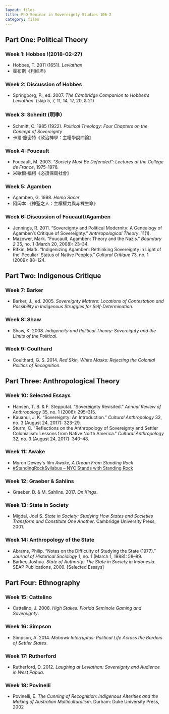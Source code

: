 ```yaml
---
layout: files
title: PhD Seminar in Sovereignty Studies 106-2
category: files
---
```


## Part One: Political Theory

### Week 1: Hobbes !(2018-02-27) 
*  Hobbes, T. 2011 (1651). *Leviathan* 
*  霍布斯《利維坦》 

### Week 2: Discussion of Hobbes
*  Springborg, P., ed. 2007. *The Cambridge Companion to Hobbes’s Leviathan*. (skip 5, 7, 11, 14, 17, 20, & 21)

### Week 3: Schmitt (明季）
*  Schmitt, C. 1985 (1922). *Political Theology: Four Chapters on the Concept of Sovereignty*
*   卡爾·施密特《政治神學：主權學說四論》

### Week 4: Foucault  
*  Foucault, M. 2003.  *“Society Must Be Defended”: Lectures at the Collège de France*, 1975-1976. 
*   米歇爾‧福柯《必須保衛社會》    

### Week 5: Agamben
*   Agamben, G. 1998. *Homo Sacer*
*   阿岡本 《神聖之人：主權權力與赤裸生命》

### Week 6: Discussion of Foucault/Agamben
*  Jennings, R. 2011. “Sovereignty and Political Modernity: A Genealogy of Agamben’s Critique of Sovereignty.” *Anthropological Theory*. 11(1).
*  Mazower, Mark. “Foucault, Agamben: Theory and the Nazis.” *Boundary 2* 35, no. 1 (March 20, 2008): 23–34.
*  Rifkin, Mark. “Indigenizing Agamben: Rethinking Sovereignty in Light of the‘ Peculiar’ Status of Native Peoples.” *Cultural Critique* 73, no. 1 (2009): 88–124.

## Part Two: Indigenous Critique

### Week 7: Barker 
*   Barker, J., ed. 2005. *Sovereignty Matters: Locations of Contestation and Possibility in Indigenous Struggles for Self-Determination*.

### Week 8: Shaw
*  Shaw, K. 2008. *Indigeneity and Political Theory: Sovereignty and the Limits of the Political*. 

### Week 9: Coulthard 
*   Coulthard, G. S. 2014. *Red Skin, White Masks: Rejecting the Colonial Politics of Recognition*.

## Part Three: Anthropological Theory

### Week 10: Selected Essays 
*   Hansen, T. B. & F. Stepputat. “Sovereignty Revisited.” *Annual Review of Anthropology* 35, no. 1 (2006): 295–315. 
*   Kauanui, J. K. “Sovereignty: An Introduction.” *Cultural Anthropology* 32, no. 3 (August 24, 2017): 323–29.
*   Sturm, C. “Reflections on the Anthropology of Sovereignty and Settler Colonialism: Lessons from Native North America.” *Cultural Anthropology* 32, no. 3 (August 24, 2017): 340–48.

### Week 11: Awake
* Myron Dewey's film *Awake, A Dream From Standing Rock*  
*   [#StandingRockSyllabus – NYC Stands with Standing Rock](https://nycstandswithstandingrock.wordpress.com/standingrocksyllabus/)

### Week 12: Graeber & Sahlins 
*  Graeber, D. & M. Sahlins. 2017. *On Kings*. 

### Week 13: State in Society 
*  Migdal, Joel S. *State in Society: Studying How States and Societies Transform and Constitute One Another*. Cambridge University Press, 2001.

### Week 14: Anthropology of the State
*  Abrams, Philip. “Notes on the Difficulty of Studying the State (1977).” *Journal of Historical Sociology* 1, no. 1 (March 1, 1988): 58–89.
*  Barker, Joshua. *State of Authority: The State in Society in Indonesia*. SEAP Publications, 2009. [Selected Essays]

## Part Four: Ethnography

### Week 15: Cattelino
*  Cattelino, J. 2008. *High Stakes: Florida Seminole Gaming and Sovereignty*. 

### Week 16: Simpson
*  Simpson, A. 2014. *Mohawk Interruptus: Political Life Across the Borders of Settler States*. 

### Week 17: Rutherford
*   Rutherford, D. 2012. *Laughing at Leviathan: Sovereignty and Audience in West Papua*. 

### Week 18: Povinelli
*  Povinelli, E. *The Cunning of Recognition: Indigenous Alterities and the Making of Australian Multiculturalism*. Durham: Duke University Press, 2002